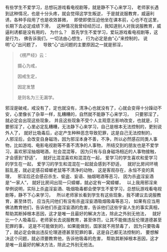 有些学生不爱学习，总想玩游戏看电视剧等，就是静不下心来学习，
老师家长遇到这种情况，也是十分头疼，就会觉得这学生叛逆，
于是就说服教育，威逼利诱，各种手段用了也是收效甚微，
&nbsp;
即使即使压迫他坐在课本前，心也不在这里，
长期下去必定成绩下滑，
&nbsp;
这种情况我曾经经历过，我知道别人对我说服教育，威逼利诱都是没有用的，
为什么？
&nbsp;
首先学生不爱学习，爱玩游戏看电视剧等，这是行为，
佛告诉我们，一切法由心想生，
行为必定是由“心”来控制的，
说明“心”出问题了，
&nbsp;
导致“心”出问题的主要原因之一就是邪淫，

> 《楞严经》云： 
> 
> 摄心为戒，
> 
> 因戒生定，
> 
> 因定发慧
> 
> 是则名为三无漏学。

邪淫是破戒，戒没有了，定也就没有，清净心也就没有了，心就会变得十分躁动不安，心里像长了杂草一样，乱糟糟的，自然就不能静下心来学习，
&nbsp;
只要邪淫了，就必定会出现这些现象，
并且这些现象不受个人主观意志影响改变，也就是，只要邪淫了，心里必定乱糟糟，无法静下心来学习，自己是根本无法控制的，更别说外人了，
就好比吸毒后，必定产生种种恶念导致犯罪，这是自己无法控制的，
&nbsp;
人邪淫后，会改变自身磁场，因为邪淫本身不善，不净，所以必然感召同类人事物，比如游戏、电影电视剧等不善不清净的人事物，
所结交到的朋友也是不爱学习，喜欢邪淫抽烟喝酒，社会混混等，
因为只有与自身磁场相近的人事物接触，才会感到“舒适”，
&nbsp;
就好比混混喜欢和混混在一起，
爱学习的学生喜欢和爱学习的学生在一起，
爱学习的学生和混混在一起就会感到不舒适，
&nbsp;
就好比房间环境脏乱差，就必定感召蟑螂老鼠等不清净的动物，
这是客观存在，永恒不变的真理，
&nbsp;
邪淫后还会感召杀生、偷盗、妄语、抽烟喝酒等恶习，
因为杀盗淫妄酒是“一家人”，
就好比房间出现一只蟑螂，就必定有一窝蟑螂，
&nbsp;
以上我用邪淫来举例说明，实际上杀盗淫妄酒、吸烟吸毒都会使学生不爱学习，总想玩游戏看电视剧等，静不下心来学习，
&nbsp;
所以老师家长看到学生有这些现象，我不建议去说服教育，甚至体罚，
应当先问他们有没有杀盗淫妄酒吸烟吸毒等恶习，
如果有应当用佛法教育他们，告诉他们杀盗淫妄酒的危害，告诉他们这些宇宙人生的事实真相，
帮助其断掉根本恶因，这才是唯一且最好的解决方法，除此之外别无他法，
&nbsp;
就好比一个人吸毒后，老师家长去说服教育，甚至体罚，让其不能做违反伦理道德甚至犯罪的事，
这是不可能做到的，如果能做到，国家就不用禁毒了，
因为只要吸毒了，就必定会做出违反伦理道德甚至犯罪的事，这是自己都无法控制的，
要想解决这个问题，就必须要教育他，告诉他吸毒的危害，
帮助其断掉根本恶因，这才是唯一且最好的解决方法，除此之外别无他法。


